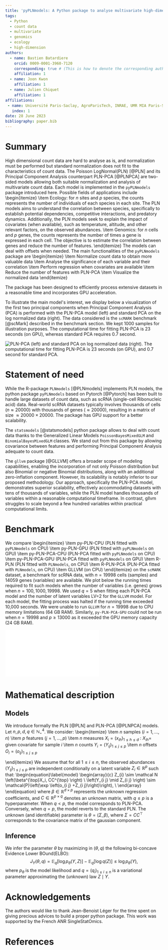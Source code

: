 ```yaml
---
title: 'pyPLNmodels: A Python package to analyse multivariate high-dimensional count data'
tags:
  - Python
  - count data
  - multivariate
  - genomics
  - ecology
  - high-dimension
authors:
  - name: Bastien Batardiere
    orcid: 0009-0001-3960-7120
    corresponding: true # (This is how to denote the corresponding author)
    affiliation: 1
  - name: Joon Kwon
    affiliation: 1
  - name: Julien Chiquet
    affiliation: 1
affiliations:
 - name: Université Paris-Saclay, AgroParisTech, INRAE, UMR MIA Paris-Saclay
   index: 1
date: 28 June 2023
bibliography: paper.bib
---
```


# Summary
High dimensional count data are hard to analyse as is, and normalization must
be performed but standard normalization does not fit to the characteristics of
count data. The Poisson LogNormal(PLN)  [@PLN] and its Principal Component Analysis counterpart PLN-PCA [@PLNPCA] are two-sided models allowing both suitable
normalization and analysis of multivariate count data. Each model is implemented in the `pyPLNmodels` package introduced here.
Possible fields of applications include
\begin{itemize}
\item Ecology: for $n$ sites and $p$ species, the counts represents the number of individuals of
  each species in each site. The PLN models aims to understand the correlation between
  species, specifically to establish potential dependencies, competitive
  interactions, and predatory dynamics. Additionally, the PLN models seek to
  explain the impact of covariates (when available), such as temperature, altitude, and other
  relevant factors, on the observed abundances.
\item Genomics: for $n$ cells and $p$ genes, the counts represents the number
  of times a gene is expressed in each cell. The objective is to estimate the
  correlation between genes and reduce the number of features.
\end{itemize}
The models can deal with offsets when needed. The main functionalities of the `pyPLNmodels` package are
\begin{itemize}
\item Normalize count data to obtain more valuable data
\item Analyse the significance of each variable and their correlation
\item Perform regression when covariates are available
\item Reduce the number of features with PLN-PCA
\item Visualize the normalized data
\end{itemize}

The package has been designed to efficiently process
extensive datasets in a reasonable time and incorporates GPU
acceleration.


To illustrate the main model's interest, we display below a visualization of the first two principal components when Principal
Component Analysis (PCA) is performed with the PLN-PCA model (left) and standard PCA on
the log normalized data (right). The data considered is the `scMARK` benchmark [@scMark] described in the
benchmark section. We kept 1000 samples for illustration
purposes. The computational time for fitting PLN-PCA is 23 seconds (on GPU), whereas
standard PCA requires 0.7 second.

![PLN-PCA (left) and standard PCA on log normalized data (right). The computational time for fitting PLN-PCA is 23 seconds (on GPU), and 0.7 second for
standard PCA.](figures/plnpca_vs_pca.png)

# Statement of need
While the R-package `PLNmodels` [@PLNmodels] implements PLN models, the python package
`pyPLNmodels` based on Pytorch [@Pytorch] has been built to handle
large datasets of count data, such as scRNA (single-cell Ribonucleic acid)
data. Real-world scRNA datasets typically involves thousands of cells ($n \approx 20000$) with
thousands of genes ($\approx 20000$), resulting in a matrix of size $\approx
20000 \times 20000$. The package has GPU support for a better scalability.

The `statsmodels` [@statsmodels] python package allows to deal with count data
thanks to the Generalized Linear Models `PoissonBayesMixedGLM` and
`BinomialBayesMixedGLM` classes. We stand out from this package by allowing covariance
between features and performing Principal Component Analysis adequate to count data.

The `gllvm` package [@GLLVM] offers a broader scope of modeling
capabilities, enabling the incorporation of not
only Poisson distribution but also Binomial or negative Binomial distributions,
along with an additional zero-inflation component. However, its scalability is
notably inferior to our proposed methodology. Our approach, specifically
the PLN-PCA model, demonstrates superior scalability, effectively
accommodating datasets with tens of thousands of variables, while the PLN model
handles thousands of variables within a reasonable computational timeframe. In
contrast, gllvm struggles to scale beyond a few hundred variables within
practical computational limits.


# Benchmark
We compare
\begin{itemize}
\item py-PLN-CPU (PLN fitted with `pyPLNmodels` on CPU)
\item py-PLN-GPU (PLN fitted with `pyPLNmodels` on GPU)
\item py-PLN-PCA-CPU (PLN-PCA fitted with `pyPLNmodels` on CPU)
\item py-PLN-PCA-GPU (PLN-PCA fitted with `pyPLNmodels` on GPU)
\item R-PLN (PLN fitted with `PLNmodels`, on CPU)
\item R-PLN-PCA (PLN-PCA fitted with `PLNmodels`, on CPU)
\item GLLVM (on CPU)
\end{itemize}
on the `scMARK` dataset, a benchmark for scRNA data, with
$n=19998$ cells (samples) and 14059 genes (variables) are available.  We plot below the running times required to fit such models when the number of variables (i.e.
genes) grows when $n = 100,1000, 19998$. We used $q =5$ when fitting each
PLN-PCA model and the number of latent variables LV=$2$ for the `GLLVM` model.
For each model, the fitting process was halted if the running time exceeded
10,000 seconds. We were unable to run `GLLVM` for $n = 19998$ due to CPU memory
limitations (64 GB RAM). Similarly, `py-PLN-PCA-GPU` could not be run when
$n=19998$ and $p\geq13000$ as it exceeded the GPU memory capacity (24 GB RAM).


![Running time analysis on the scMARK benchmark.](figures/plots_benchmark.pdf)

# Mathematical description

## Models

 We introduce formally  the PLN [@PLN] and PLN-PCA [@PLNPCA] models. Let $n,p,d,q \in \mathbb N_{\star}^4$. We consider:
\begin{itemize}
\item $n$ samples $(i=1,\ldots,n)$
\item $p$ features $(j=1,\ldots,p)$
\item $n$ measures $X_{i}=\left(x_{i h}\right)_{1 \leq h \leq d}$ :
$X_{i h}=$ given covariate for sample $i$
\item $n$  counts $Y_i = (Y_{i j})_{1\leq j \leq p}$
\item $n$ offsets $O_i = (o_{ij})_{1\leq j\leq p}$

\end{itemize}
We assume that for all ${1 \leq i \leq n}$, the observed abundances $\left(Y_{i
j}\right)_{1 \leq j \leq p}$ are independent conditionally on a latent variable
$Z_{i} \in \mathbb R^{p}$ such that:
\begin{equation}\label{model}
\begin{array}{c}
Z_{i} \sim \mathcal N \left(\beta^{\top}X_i, CC^{\top} \right)  \\
 \left(Y_{i j}  \mid Z_{i j} \right)  \sim \mathcal{P}\left(\exp \left(o_{i j} +Z_{i j}\right)\right), \\
\end{array}
\end{equation}
 where $\beta \in \mathbb{R}^{d \times p}$ represents the unknown regression
 coefficients, and $C \in \mathbb{R}^{p \times q}$ denotes an unknown matrix,
 with $q \leq p$ is a hyperparameter. When $q < p$, the model
 corresponds to PLN-PCA. Conversely, when $q = p$, the model reverts to the
 standard PLN. The unknown (and
 identifiable) parameter is $\theta = (\Sigma,\beta)$, where $\Sigma = CC^{\top}$ corresponds to the covariance matrix of the gaussian component.

## Inference

We infer the parameter $\theta$ by maximizing in $(\theta, q)$ the following bi-concave Evidence Lower BOund(ELBO):
$$J_Y(\theta, q) = \mathbb{E}_{q}\left[\log p_{\theta}(Y, Z)\right] -\mathbb{E}_{q}[\log q(Z)] \leq \log p_{\theta}(Y),$$
where $p_{\theta}$ is the model likelihood and $q=\left(q_i\right)_{1\leq i\leq
n}$ is a variational parameter approximating the (unknown) law $Z\mid Y$.

# Acknowledgements
The authors would like to thank Jean-Benoist Léger for the time spent on giving
precious advices to build a proper python package. This work was
supported by the French ANR SingleStatOmics.
<!-- # Mathematics -->

<!-- Single dollars ($) are required for inline mathematics e.g. $f(x) = e^{\pi/x}$ -->

<!-- Double dollars make self-standing equations: -->

<!-- $$\Theta(x) = \left\{\begin{array}{l} -->
<!-- 0\textrm{ if } x < 0\cr -->
<!-- 1\textrm{ else} -->
<!-- \end{array}\right.$$ -->

<!-- You can also use plain \LaTeX for equations -->
<!-- \begin{equation}\label{eq:fourier} -->
<!-- \hat f(\omega) = \int_{-\infty}^{\infty} f(x) e^{i\omega x} dx -->
<!-- \end{equation} -->
<!-- and refer to \autoref{eq:fourier} from text. -->

<!-- # Citations -->

<!-- Citations to entries in paper.bib should be in -->
<!-- [rMarkdown](http://rmarkdown.rstudio.com/authoring_bibliographies_and_citations.html) -->
<!-- format. -->

<!-- If you want to cite a software repository URL (e.g. something on GitHub without a preferred -->
<!-- citation) then you can do it with the example BibTeX entry below for @fidgit. -->

<!-- For a quick reference, the following citation commands can be used: -->
<!-- - `@author:2001`  ->  "Author et al. (2001)" -->
<!-- - `[@author:2001]` -> "(Author et al., 2001)" -->
<!-- - `[@author1:2001; @author2:2001]` -> "(Author1 et al., 2001; Author2 et al., 2002)" -->

<!-- # Figures -->

<!-- Figures can be included like this: -->
<!-- ![Caption for example figure.\label{fig:example}](figure.png) -->
<!-- and referenced from text using \autoref{fig:example}. -->

<!-- Figure sizes can be customized by adding an optional second parameter: -->
<!-- ![Caption for example figure.](figure.png){ width=20% } -->

<!-- # Mathematical details -->
# References
